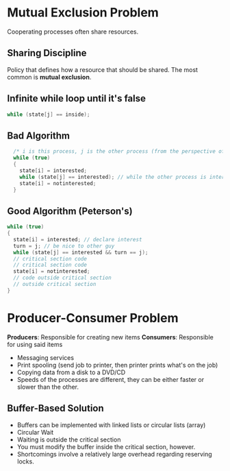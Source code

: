 # Mutual Exclusion Problem
Cooperating processes often share resources. 
## Sharing Discipline
Policy that defines how a resource that should be shared. The most common is **mutual exclusion**.

## Infinite while loop until it's false
```C
while (state[j] == inside); 
```

## Bad Algorithm
```C
  /* i is this process, j is the other process (from the perspective of the process that's running the code) */
  while (true) 
  {
    state[i] = interested;
    while (state[j] == interested); // while the other process is interested, stay in this while loop
    state[i] = notinterested;
  }
```

## Good Algorithm (Peterson's)
```C
while (true)
{
  state[i] = interested; // declare interest
  turn = j; // be nice to other guy
  while (state[j] == interested && turn == j);
  // critical section code
  // critical section code
  state[i] = notinterested;
  // code outside critical section
  // outside critical section
}
```

# Producer-Consumer Problem
**Producers**: Responsible for creating new items
**Consumers**: Responsible for using said items
* Messaging services
* Print spooling (send job to printer, then printer prints what's on the job)
* Copying data from a disk to a DVD/CD
* Speeds of the processes are different, they can be either faster or slower than the other. 
## Buffer-Based Solution
* Buffers can be implemented with linked lists or circular lists (array)
* Circular Wait
* Waiting is outside the critical section
* You must modify the buffer inside the critical section, however.
* Shortcomings involve a relatively large overhead regarding reserving locks.
